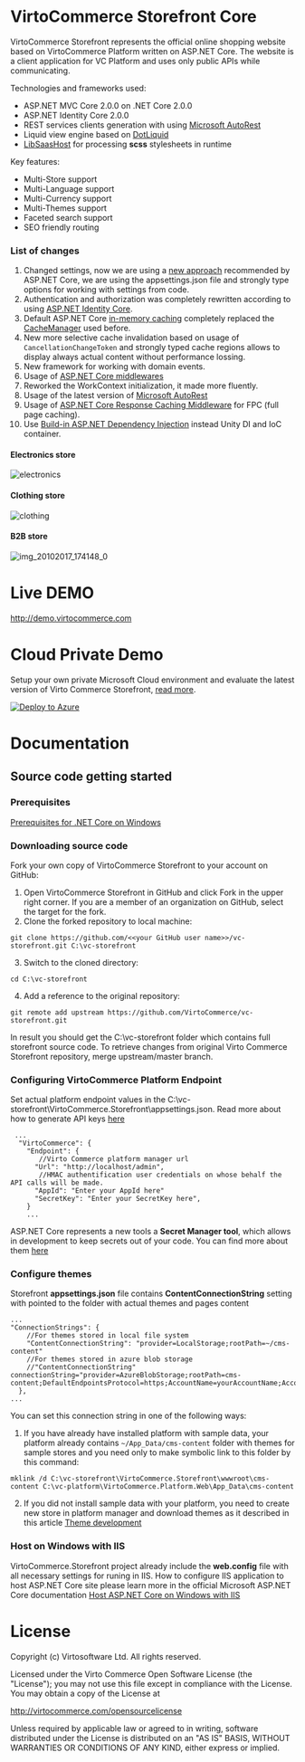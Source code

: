 # VirtoCommerce Storefront Core
VirtoCommerce Storefront represents the official online shopping website based on VirtoCommerce Platform written on ASP.NET Core. The website is a client application for VC Platform and uses only public APIs while communicating.

Technologies and frameworks used:
* ASP.NET MVC Core 2.0.0 on .NET Core 2.0.0
* ASP.NET Identity Core 2.0.0
* REST services clients generation with using [Microsoft AutoRest](https://github.com/Azure/autorest)
* Liquid view engine based on [DotLiquid](https://github.com/dotliquid/dotliquid)
* [LibSaasHost](https://github.com/ducksboard/libsaas) for processing **scss** stylesheets in runtime


Key features:
* Multi-Store support
* Multi-Language support
* Multi-Currency support
* Multi-Themes support
* Faceted search support
* SEO friendly routing

### List of changes
1. Changed settings, now we are using a [new approach](https://docs.microsoft.com/en-us/aspnet/core/fundamentals/configuration) recommended by ASP.NET Core, we are using the appsettings.json file and strongly type options for working with settings from code.
2. Authentication and authorization was completely rewritten according to using [ASP.NET Identity Core](https://docs.microsoft.com/en-us/aspnet/core/security/authentication/identity).
3. Default ASP.NET Core [in-memory caching](https://docs.microsoft.com/en-us/aspnet/core/performance/caching/memory) completely replaced the [CacheManager](http://cachemanager.michaco.net/) used before.
4. New more selective cache invalidation based on usage of `CancellationChangeToken` and strongly typed cache regions allows to display always actual content without performance lossing.
5. New framework for working with domain events.
6. Usage of [ASP.NET Core middlewares](https://docs.microsoft.com/en-us/aspnet/core/fundamentals/middleware) 
7. Reworked the WorkContext initialization, it made more fluently.
8. Usage of the latest version of [Microsoft AutoRest](https://github.com/Azure/autorest)
9. Usage  of [ASP.NET Core Response Caching Middleware](https://docs.microsoft.com/en-us/aspnet/core/performance/caching/middleware) for FPC (full page caching).
10. Use [Build-in ASP.NET Dependency Injection](https://docs.microsoft.com/en-us/aspnet/core/fundamentals/dependency-injection) instead Unity DI and IoC container.

#### Electronics store
![electronics](https://user-images.githubusercontent.com/7566324/31821605-f36d17de-b5a5-11e7-9bb5-a71803285d8b.png)

#### Clothing store
![clothing](https://user-images.githubusercontent.com/7566324/31821604-f341c444-b5a5-11e7-877a-eb919e01dee2.PNG)

#### B2B store
![img_20102017_174148_0](https://user-images.githubusercontent.com/7566324/31821606-f3974b26-b5a5-11e7-8b52-e3b80d6bdd74.png)

# Live DEMO
http://demo.virtocommerce.com

# Cloud Private Demo
Setup your own private Microsoft Cloud environment and evaluate the latest version of Virto Commerce Storefront, <a href="http://docs.virtocommerce.com/x/VwAqAQ" target="_blank">read more</a>.

<a href="https://azuredeploy.net/" target="_blank">
  <img alt="Deploy to Azure" src="http://azuredeploy.net/deploybutton.png"/>
</a>


# Documentation

## Source code getting started

### Prerequisites 
[Prerequisites for .NET Core on Windows](https://docs.microsoft.com/en-us/dotnet/core/windows-prerequisites)

### Downloading source code

Fork your own copy of VirtoCommerce Storefront to your account on GitHub:

1. Open VirtoCommerce Storefront in GitHub and click Fork in the upper right corner.
If you are a member of an organization on GitHub, select the target for the fork.
2. Clone the forked repository to local machine:
```
git clone https://github.com/<<your GitHub user name>>/vc-storefront.git C:\vc-storefront
```
3. Switch to the cloned directory:

```cd C:\vc-storefront```

4. Add a reference to the original repository:

```git remote add upstream https://github.com/VirtoCommerce/vc-storefront.git```

In result you should get the C:\vc-storefront folder which contains full storefront source code. To retrieve changes from original Virto Commerce Storefront repository, merge upstream/master branch.

### Configuring VirtoCommerce Platform Endpoint
Set actual platform endpoint values in the C:\vc-storefront\VirtoCommerce.Storefront\appsettings.json.
Read more about how to generate API keys [here](https://virtocommerce.com/docs/vc2devguide/development-scenarios/working-with-platform-api)

``` 
 ...
  "VirtoCommerce": {
    "Endpoint": {
	   //Virto Commerce platform manager url 
      "Url": "http://localhost/admin",
	   //HMAC authentification user credentials on whose behalf the API calls will be made.
      "AppId": "Enter your AppId here" 
      "SecretKey": "Enter your SecretKey here",
    }
	...
```
ASP.NET Core represents a new tools a **Secret Manager tool**, which allows in development to keep secrets out of your code. 
You can find more about them [here](https://docs.microsoft.com/en-us/aspnet/core/security/app-secrets?tabs=visual-studio)

### Configure themes 
Storefront  **appsettings.json** file contains **ContentConnectionString** setting with pointed to the folder with actual themes and pages content
```
...
"ConnectionStrings": {
    //For themes stored in local file system
    "ContentConnectionString": "provider=LocalStorage;rootPath=~/cms-content"
	//For themes stored in azure blob storage
    //"ContentConnectionString" connectionString="provider=AzureBlobStorage;rootPath=cms-content;DefaultEndpointsProtocol=https;AccountName=yourAccountName;AccountKey=yourAccountKey"
  },
...
```
You can set this connection string in one of the following ways:
1. If you have already have installed  platform with sample data, your platform already contains `~/App_Data/cms-content` folder with themes for sample stores and you need only to make symbolic link to this folder by this command:
```
mklink /d C:\vc-storefront\VirtoCommerce.Storefront\wwwroot\cms-content C:\vc-platform\VirtoCommerce.Platform.Web\App_Data\cms-content
```
2. If you did not install sample data with your platform, you need to create new store in platform manager and download themes as it described in this article 
[Theme development](https://virtocommerce.com/docs/vc2devguide/working-with-storefront/theme-development)

### Host on Windows with IIS 
VirtoCommerce.Storefront project already include the **web.config** file with all necessary settings for runing in IIS. 
How to configure IIS application to host ASP.NET Core site please learn more in the official Microsoft ASP.NET Core documentation 
[Host ASP.NET Core on Windows with IIS](https://docs.microsoft.com/en-us/aspnet/core/publishing/iis)

# License
Copyright (c) Virtosoftware Ltd.  All rights reserved.

Licensed under the Virto Commerce Open Software License (the "License"); you
may not use this file except in compliance with the License. You may
obtain a copy of the License at

http://virtocommerce.com/opensourcelicense

Unless required by applicable law or agreed to in writing, software
distributed under the License is distributed on an "AS IS" BASIS,
WITHOUT WARRANTIES OR CONDITIONS OF ANY KIND, either express or
implied.

